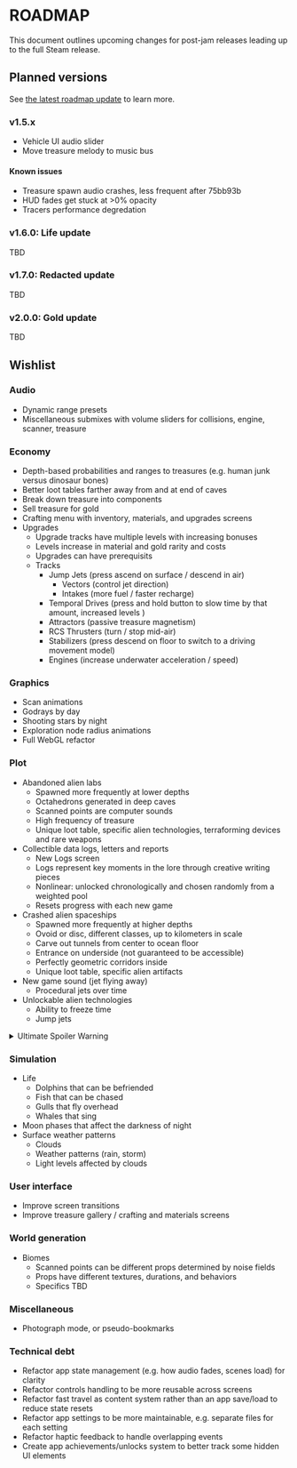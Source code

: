 # ROADMAP
This document outlines upcoming changes for post-jam releases leading up to the full Steam release.

## Planned versions
See [the latest roadmap update](https://shiftbacktick.io/sea/devlogs/2021/06/21/roadmap-update.html) to learn more.

### v1.5.x
- Vehicle UI audio slider
- Move treasure melody to music bus

#### Known issues
- Treasure spawn audio crashes, less frequent after 75bb93b
- HUD fades get stuck at >0% opacity
- Tracers performance degredation

### v1.6.0: Life update
TBD

### v1.7.0: Redacted update
TBD

### v2.0.0: Gold update
TBD

## Wishlist
### Audio
- Dynamic range presets
- Miscellaneous submixes with volume sliders for collisions, engine, scanner, treasure

### Economy
- Depth-based probabilities and ranges to treasures (e.g. human junk versus dinosaur bones)
- Better loot tables farther away from and at end of caves
- Break down treasure into components
- Sell treasure for gold
- Crafting menu with inventory, materials, and upgrades screens
- Upgrades
  - Upgrade tracks have multiple levels with increasing bonuses
  - Levels increase in material and gold rarity and costs
  - Upgrades can have prerequisits
  - Tracks
    - Jump Jets (press ascend on surface / descend in air)
      - Vectors (control jet direction)
      - Intakes (more fuel / faster recharge)
    - Temporal Drives (press and hold button to slow time by that amount, increased levels )
    - Attractors (passive treasure magnetism)
    - RCS Thrusters (turn / stop mid-air)
    - Stabilizers (press descend on floor to switch to a driving movement model)
    - Engines (increase underwater acceleration / speed)

### Graphics
- Scan animations
- Godrays by day
- Shooting stars by night
- Exploration node radius animations
- Full WebGL refactor

### Plot
- Abandoned alien labs
  - Spawned more frequently at lower depths
  - Octahedrons generated in deep caves
  - Scanned points are computer sounds
  - High frequency of treasure
  - Unique loot table, specific alien technologies, terraforming devices and rare weapons
- Collectible data logs, letters and reports
  - New Logs screen
  - Logs represent key moments in the lore through creative writing pieces
  - Nonlinear: unlocked chronologically and chosen randomly from a weighted pool
  - Resets progress with each new game
- Crashed alien spaceships
  - Spawned more frequently at higher depths
  - Ovoid or disc, different classes, up to kilometers in scale
  - Carve out tunnels from center to ocean floor
  - Entrance on underside (not guaranteed to be accessible)
  - Perfectly geometric corridors inside
  - Unique loot table, specific alien artifacts
- New game sound (jet flying away)
  - Procedural jets over time
- Unlockable alien technologies
  - Ability to freeze time
  - Jump jets

<details>
  <summary>Ultimate Spoiler Warning</summary>
  <ul>
    <li>Aliens wanted to peacefully immigrate to Earth.</li>
    <li>Alien leaders established a secret base on Earth.</li>
  </ul>
</details>

### Simulation
- Life
  - Dolphins that can be befriended
  - Fish that can be chased
  - Gulls that fly overhead
  - Whales that sing
- Moon phases that affect the darkness of night
- Surface weather patterns
  - Clouds
  - Weather patterns (rain, storm)
  - Light levels affected by clouds

### User interface
- Improve screen transitions
- Improve treasure gallery / crafting and materials screens

### World generation
- Biomes
  - Scanned points can be different props determined by noise fields
  - Props have different textures, durations, and behaviors
  - Specifics TBD

### Miscellaneous
- Photograph mode, or pseudo-bookmarks

### Technical debt
- Refactor app state management (e.g. how audio fades, scenes load) for clarity
- Refactor controls handling to be more reusable across screens
- Refactor fast travel as content system rather than an app save/load to reduce state resets
- Refactor app settings to be more maintainable, e.g. separate files for each setting
- Refactor haptic feedback to handle overlapping events
- Create app achievements/unlocks system to better track some hidden UI elements
